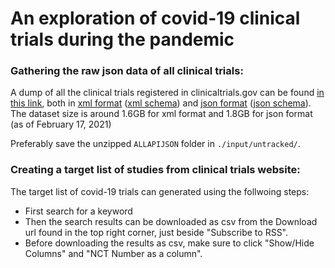 # An exploration of covid-19 clinical trials during the pandemic

### Gathering the raw json data of all clinical trials:
A dump of all the clinical trials registered in clinicaltrials.gov can be found [in this link](https://clinicaltrials.gov/api/gui/ref/download_all), both in [xml format](https://ClinicalTrials.gov/AllAPIXML.zip) ([xml schema](https://clinicaltrials.gov/api/info/study_structure?fmt=XML)) and [json format](https://ClinicalTrials.gov/AllAPIJSON.zip) ([json schema](https://clinicaltrials.gov/api/info/study_structure?fmt=JSON)). The dataset size is around 1.6GB for xml format and 1.8GB for json format (as of February 17, 2021)

Preferably save the unzipped `ALLAPIJSON` folder in `./input/untracked/`.

### Creating a target list of studies from clinical trials website:
The target list of covid-19 trials can generated using the follwoing steps:
- First search for a keyword
- Then the search results can be downloaded as csv from the Download url found in the top right corner, just beside "Subscribe to RSS".
- Before downloading the results as csv, make sure to click "Show/Hide Columns" and "NCT Number as a column".
